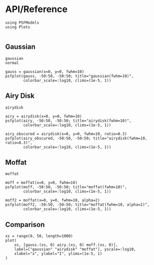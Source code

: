 # API/Reference

```@setup plots
using PSFModels
using Plots
```

```@index
```

## Gaussian

```@docs
gaussian
normal
```

```@example plots
gauss = gaussian(x=0, y=0, fwhm=10)
psfplot(gauss, -50:50, -50:50; title="gaussian(fwhm=10)",
        colorbar_scale=:log10, clims=(1e-5, 1))
```

## Airy Disk

```@docs
airydisk
```

```@example plots
airy = airydisk(x=0, y=0, fwhm=10)
psfplot(airy, -50:50, -50:50; title="airydisk(fwhm=10)",
        colorbar_scale=:log10, clims=(1e-5, 1))
```

```@example plots
airy_obscured = airydisk(x=0, y=0, fwhm=10, ratio=0.3)
psfplot(airy_obscured, -50:50, -50:50; title="airydisk(fwhm=10, ratio=0.3)",
        colorbar_scale=:log10, clims=(1e-5, 1))
```

## Moffat

```@docs
moffat
```

```@example plots
moff = moffat(x=0, y=0, fwhm=10)
psfplot(moff, -50:50, -50:50; title="moffat(fwhm=10)",
        colorbar_scale=:log10, clims=(1e-5, 1))
```

```@example plots
moff2 = moffat(x=0, y=0, fwhm=10, alpha=2)
psfplot(moff2, -50:50, -50:50; title="moffat(fwhm=10, alpha=2)",
        colorbar_scale=:log10, clims=(1e-5, 1))
```

## Comparison

```@example plots
xs = range(0, 50, length=1000)
plot(
    xs, [gauss.(xs, 0) airy.(xs, 0) moff.(xs, 0)], 
    label=["gaussian" "airydisk" "moffat"], yscale=:log10,
    xlabel="x", ylabel="I", ylims=(1e-5, 1)
)
```